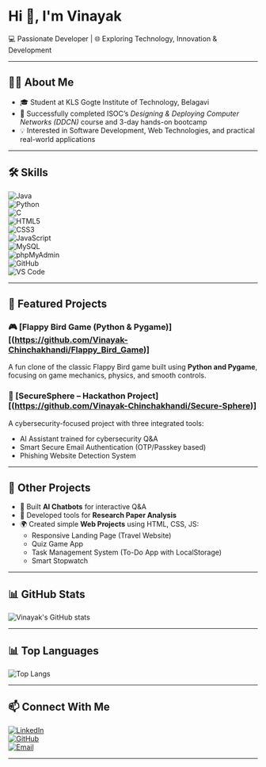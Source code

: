 # Hi 👋, I'm Vinayak  
💻 Passionate Developer | 🌐 Exploring Technology, Innovation & Development  

---

## 👨‍💻 About Me  
- 🎓 Student at KLS Gogte Institute of Technology, Belagavi  
- 📡 Successfully completed ISOC’s *Designing & Deploying Computer Networks (DDCN)* course and 3-day hands-on bootcamp  
- 💡 Interested in Software Development, Web Technologies, and practical real-world applications  

---

## 🛠️ Skills  
![Java](https://img.shields.io/badge/Java-%23ED8B00.svg?logo=java&logoColor=white)  
![Python](https://img.shields.io/badge/Python-3776AB.svg?logo=python&logoColor=white)  
![C](https://img.shields.io/badge/C-00599C.svg?logo=c&logoColor=white)  
![HTML5](https://img.shields.io/badge/HTML5-E34F26.svg?logo=html5&logoColor=white)  
![CSS3](https://img.shields.io/badge/CSS3-1572B6.svg?logo=css3&logoColor=white)  
![JavaScript](https://img.shields.io/badge/JavaScript-F7DF1E.svg?logo=javascript&logoColor=black)  
![MySQL](https://img.shields.io/badge/MySQL-4479A1.svg?logo=mysql&logoColor=white)  
![phpMyAdmin](https://img.shields.io/badge/phpMyAdmin-6C78AF.svg?logo=phpmyadmin&logoColor=white)  
![GitHub](https://img.shields.io/badge/GitHub-181717.svg?logo=github&logoColor=white)  
![VS Code](https://img.shields.io/badge/VS%20Code-0078D4.svg?logo=visualstudiocode&logoColor=white)  

---

## 🚀 Featured Projects  
### 🎮 [Flappy Bird Game (Python & Pygame)][(https://github.com/Vinayak-Chinchakhandi/Flappy_Bird_Game)]
A fun clone of the classic Flappy Bird game built using **Python and Pygame**, focusing on game mechanics, physics, and smooth controls.  

### 🔐 [SecureSphere – Hackathon Project][(https://github.com/Vinayak-Chinchakhandi/Secure-Sphere)]  
A cybersecurity-focused project with three integrated tools:  
- AI Assistant trained for cybersecurity Q&A  
- Smart Secure Email Authentication (OTP/Passkey based)  
- Phishing Website Detection System  

---

## 📌 Other Projects  
- 🤖 Built **AI Chatbots** for interactive Q&A  
- 📄 Developed tools for **Research Paper Analysis**  
- 🌍 Created simple **Web Projects** using HTML, CSS, JS:  
  - Responsive Landing Page (Travel Website)  
  - Quiz Game App  
  - Task Management System (To-Do App with LocalStorage)  
  - Smart Stopwatch  

---

## 📊 GitHub Stats  
![Vinayak's GitHub stats](https://github-readme-stats.vercel.app/api?username=Vinayak-Chinchakhandi&show_icons=true&theme=default)  

---

## 📊 Top Languages
![Top Langs](https://github-readme-stats.vercel.app/api/top-langs/?username=Vinayak-Chinchakhandi&layout=compact&theme=tokyonight)

---

## 📫 Connect With Me  
[![LinkedIn](https://img.shields.io/badge/LinkedIn-0A66C2.svg?logo=linkedin&logoColor=white)](https://www.linkedin.com/in/vinayak-chinchakhandi)  
[![GitHub](https://img.shields.io/badge/GitHub-181717.svg?logo=github&logoColor=white)](https://github.com/Vinayak-Chinchakhandi)  
[![Email](https://img.shields.io/badge/Email-D14836.svg?logo=gmail&logoColor=white)](mailto:vinayakchinchakhandi165@gmail.com)  

---
